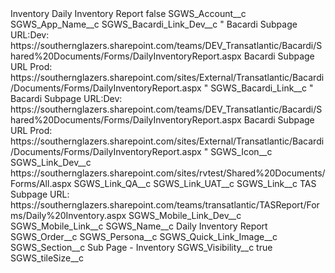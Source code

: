 <?xml version="1.0" encoding="UTF-8"?>
<CustomMetadata xmlns="http://soap.sforce.com/2006/04/metadata" xmlns:xsi="http://www.w3.org/2001/XMLSchema-instance" xmlns:xsd="http://www.w3.org/2001/XMLSchema">
    <label>Inventory Daily Inventory Report</label>
    <protected>false</protected>
    <values>
        <field>SGWS_Account__c</field>
        <value xsi:nil="true"/>
    </values>
    <values>
        <field>SGWS_App_Name__c</field>
        <value xsi:nil="true"/>
    </values>
    <values>
        <field>SGWS_Bacardi_Link_Dev__c</field>
        <value xsi:type="xsd:string">&quot;
Bacardi Subpage URL:Dev: https://southernglazers.sharepoint.com/teams/DEV_Transatlantic/Bacardi/Shared%20Documents/Forms/DailyInventoryReport.aspx 
Bacardi Subpage URL Prod: https://southernglazers.sharepoint.com/sites/External/Transatlantic/Bacardi/Documents/Forms/DailyInventoryReport.aspx &quot;</value>
    </values>
    <values>
        <field>SGWS_Bacardi_Link__c</field>
        <value xsi:type="xsd:string">&quot;
Bacardi Subpage URL:Dev: https://southernglazers.sharepoint.com/teams/DEV_Transatlantic/Bacardi/Shared%20Documents/Forms/DailyInventoryReport.aspx 
Bacardi Subpage URL Prod: https://southernglazers.sharepoint.com/sites/External/Transatlantic/Bacardi/Documents/Forms/DailyInventoryReport.aspx &quot;</value>
    </values>
    <values>
        <field>SGWS_Icon__c</field>
        <value xsi:nil="true"/>
    </values>
    <values>
        <field>SGWS_Link_Dev__c</field>
        <value xsi:type="xsd:string">https://southernglazers.sharepoint.com/sites/rvtest/Shared%20Documents/Forms/All.aspx</value>
    </values>
    <values>
        <field>SGWS_Link_QA__c</field>
        <value xsi:nil="true"/>
    </values>
    <values>
        <field>SGWS_Link_UAT__c</field>
        <value xsi:nil="true"/>
    </values>
    <values>
        <field>SGWS_Link__c</field>
        <value xsi:type="xsd:string">TAS Subpage URL: https://southernglazers.sharepoint.com/teams/transatlantic/TASReport/Forms/Daily%20Inventory.aspx</value>
    </values>
    <values>
        <field>SGWS_Mobile_Link_Dev__c</field>
        <value xsi:nil="true"/>
    </values>
    <values>
        <field>SGWS_Mobile_Link__c</field>
        <value xsi:nil="true"/>
    </values>
    <values>
        <field>SGWS_Name__c</field>
        <value xsi:type="xsd:string">Daily Inventory Report</value>
    </values>
    <values>
        <field>SGWS_Order__c</field>
        <value xsi:nil="true"/>
    </values>
    <values>
        <field>SGWS_Persona__c</field>
        <value xsi:nil="true"/>
    </values>
    <values>
        <field>SGWS_Quick_Link_Image__c</field>
        <value xsi:nil="true"/>
    </values>
    <values>
        <field>SGWS_Section__c</field>
        <value xsi:type="xsd:string">Sub Page - Inventory</value>
    </values>
    <values>
        <field>SGWS_Visibility__c</field>
        <value xsi:type="xsd:boolean">true</value>
    </values>
    <values>
        <field>SGWS_tileSize__c</field>
        <value xsi:nil="true"/>
    </values>
</CustomMetadata>
